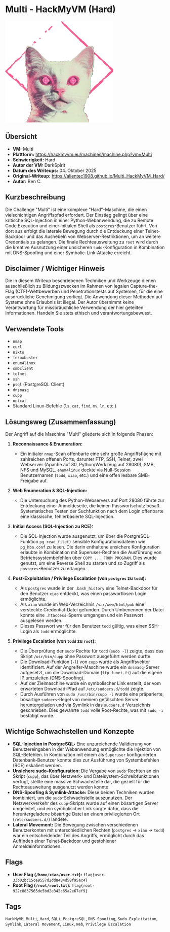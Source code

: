 # Multi - HackMyVM (Hard)
 ![Multi.png](Multi.png)

## Übersicht

*   **VM:** Multi
*   **Plattform:** https://hackmyvm.eu/machines/machine.php?vm=Multi
*   **Schwierigkeit:** Hard
*   **Autor der VM:** DarkSpirit
*   **Datum des Writeups:** 04. Oktober 2025
*   **Original-Writeup:** https://alientec1908.github.io/Multi_HackMyVM_Hard/
*   **Autor:** Ben C.

## Kurzbeschreibung

Die Challenge "Multi" ist eine komplexe "Hard"-Maschine, die einen vielschichtigen Angriffspfad erfordert. Der Einstieg gelingt über eine kritische SQL-Injection in einer Python-Webanwendung, die zu Remote Code Execution und einer initialen Shell als `postgres`-Benutzer führt. Von dort aus erfolgt die laterale Bewegung durch die Entdeckung einer Telnet-Backdoor und das Aushebeln von Webserver-Restriktionen, um an weitere Credentials zu gelangen. Die finale Rechteausweitung zu `root` wird durch die kreative Ausnutzung einer unsicheren `sudo`-Konfiguration in Kombination mit DNS-Spoofing und einer Symbolic-Link-Attacke erreicht.

## Disclaimer / Wichtiger Hinweis

Die in diesem Writeup beschriebenen Techniken und Werkzeuge dienen ausschließlich zu Bildungszwecken im Rahmen von legalen Capture-the-Flag (CTF)-Wettbewerben und Penetrationstests auf Systemen, für die eine ausdrückliche Genehmigung vorliegt. Die Anwendung dieser Methoden auf Systeme ohne Erlaubnis ist illegal. Der Autor übernimmt keine Verantwortung für missbräuchliche Verwendung der hier geteilten Informationen. Handeln Sie stets ethisch und verantwortungsbewusst.

## Verwendete Tools

*   `nmap`
*   `curl`
*   `nikto`
*   `feroxbuster`
*   `enum4linux`
*   `smbclient`
*   `telnet`
*   `ssh`
*   `psql` (PostgreSQL Client)
*   `dnsmasq`
*   `cupp`
*   `netcat`
*   Standard Linux-Befehle (`ls`, `cat`, `find`, `mv`, `ln`, etc.)

## Lösungsweg (Zusammenfassung)

Der Angriff auf die Maschine "Multi" gliederte sich in folgende Phasen:

1.  **Reconnaissance & Enumeration:**
    *   Ein initialer `nmap`-Scan offenbarte eine sehr große Angriffsfläche mit zahlreichen offenen Ports, darunter FTP, SSH, Telnet, zwei Webserver (Apache auf 80, Python/Werkzeug auf 28080), SMB, NFS und MySQL. `enum4linux` deckte via Null-Session Benutzernamen (`todd`, `xiao`, etc.) und eine offen lesbare SMB-Freigabe auf.

2.  **Web Enumeration & SQL-Injection:**
    *   Die Untersuchung des Python-Webservers auf Port 28080 führte zur Entdeckung einer Anmeldeseite, die keinen Passwortschutz besaß. Systematisches Testen der Suchfunktion nach dem Login offenbarte eine klassische, fehlerbasierte SQL-Injection.

3.  **Initial Access (SQL-Injection zu RCE):**
    *   Die SQL-Injection wurde ausgenutzt, um über die PostgreSQL-Funktion `pg_read_file()` sensible Konfigurationsdateien wie `pg_hba.conf` zu lesen. Die darin enthaltene unsichere Konfiguration erlaubte in Kombination mit Superuser-Rechten die Ausführung von Betriebssystembefehlen über `COPY ... FROM PROGRAM`. Dies wurde genutzt, um eine Reverse Shell zu starten und so Zugriff als `postgres`-Benutzer zu erlangen.

4.  **Post-Exploitation / Privilege Escalation (von `postgres` zu `todd`):**
    *   Als `postgres` wurde in der `.bash_history` eine Telnet-Backdoor für den Benutzer `xiao` entdeckt, was einen passwortlosen Login ermöglichte.
    *   Als `xiao` wurde im Web-Verzeichnis `/var/www/html/pub` eine versteckte Credential-Datei gefunden. Durch Umbenennen der Datei konnte eine `.htaccess`-Sperre umgangen und ein Passwort ausgelesen werden.
    *   Dieses Passwort war für den Benutzer `todd` gültig, was einen SSH-Login als `todd` ermöglichte.

5.  **Privilege Escalation (von `todd` zu `root`):**
    *   Die Überprüfung der `sudo`-Rechte für `todd` (`sudo -l`) zeigte, dass das Skript `/usr/bin/cupp` ohne Passwort ausgeführt werden durfte.
    *   Die Download-Funktion (`-l`) von `cupp` wurde als Angriffsvektor identifiziert. Auf der Angreifer-Maschine wurde ein `dnsmasq`-Server aufgesetzt, um die Download-Domain (`ftp.funet.fi`) auf die eigene IP umzuleiten (DNS-Spoofing).
    *   Auf der Zielmaschine wurde ein symbolischer Link erstellt, der vom erwarteten Download-Pfad auf `/etc/sudoers.d/todd` zeigte.
    *   Durch Ausführen von `sudo /usr/bin/cupp -l` wurde eine präparierte, bösartige `sudoers`-Regel von meinem gefälschten Server heruntergeladen und via Symlink in das `sudoers.d`-Verzeichnis geschrieben. Dies gewährte `todd` volle Root-Rechte, was mit `sudo -i` bestätigt wurde.

## Wichtige Schwachstellen und Konzepte

*   **SQL-Injection in PostgreSQL:** Eine unzureichende Validierung von Benutzereingaben in der Webanwendung ermöglichte die Injektion von SQL-Befehlen. In Kombination mit einem als `Superuser` konfigurierten Datenbank-Benutzer konnte dies zur Ausführung von Systembefehlen (RCE) eskaliert werden.
*   **Unsichere sudo-Konfiguration:** Die Vergabe von `sudo`-Rechten an ein Skript (`cupp`), das über Netzwerk- und Dateisystem-Schreibfunktionen verfügt, stellte eine massive Schwachstelle dar, die gezielt für die Rechteausweitung ausgenutzt werden konnte.
*   **DNS-Spoofing & Symlink-Attacke:** Diese beiden Techniken wurden kombiniert, um die `sudo`-Schwachstelle auszunutzen. Der Netzwerkverkehr des `cupp`-Skripts wurde auf einen bösartigen Server umgeleitet, und ein symbolischer Link sorgte dafür, dass die heruntergeladene bösartige Datei an einem privilegierten Ort (`/etc/sudoers.d/`) landete.
*   **Lateral Movement:** Die Bewegung zwischen verschiedenen Benutzerkonten mit unterschiedlichen Rechten (`postgres` -> `xiao` -> `todd`) war ein entscheidender Teil des Angriffs, ermöglicht durch das Auffinden einer Telnet-Backdoor und gestohlener Anmeldeinformationen.

## Flags

*   **User Flag (`/home/xiao/user.txt`):** `flag{user-33b02bc15ce9557d2dd8484d58f95ac4}`
*   **Root Flag (`/root/root.txt`):** `flag{root-922c8837565de5bd2e342c65a2e67ef9}`

## Tags

`HackMyVM`, `Multi`, `Hard`, `SQLi`, `PostgreSQL`, `DNS-Spoofing`, `Sudo-Exploitation`, `Symlink`, `Lateral Movement`, `Linux`, `Web`, `Privilege Escalation`
